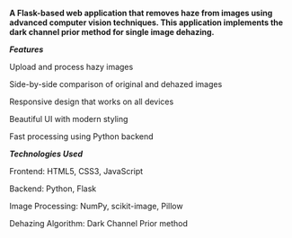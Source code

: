 **A Flask-based web application that removes haze from images using advanced computer vision techniques. This application implements the dark channel prior method for single image dehazing.**

***Features***

Upload and process hazy images

Side-by-side comparison of original and dehazed images

Responsive design that works on all devices

Beautiful UI with modern styling

Fast processing using Python backend

***Technologies Used***

Frontend: HTML5, CSS3, JavaScript

Backend: Python, Flask

Image Processing: NumPy, scikit-image, Pillow

Dehazing Algorithm: Dark Channel Prior method